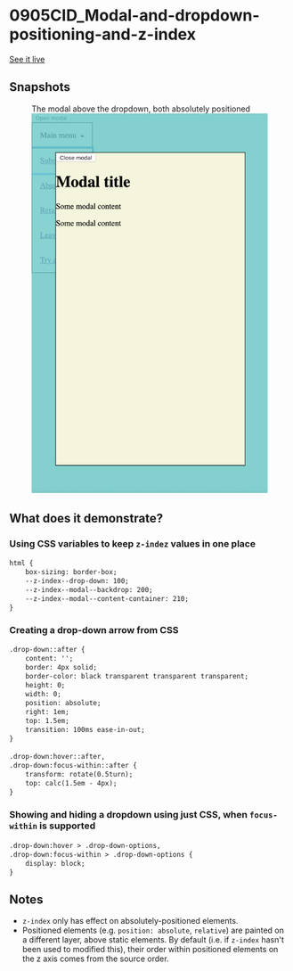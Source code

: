 # 0905CID_Modal-and-dropdown-positioning-and-z-index

[See it live](https://jfhector.github.io/cheat-sheets/code_examples/0905CID_Modal-and-dropdown-positioning-and-z-index/index.html)

## Snapshots

<figure>
  <figcaption>The modal above the dropdown, both absolutely positioned</figcaption>
  <img src="./snapshots/s01.png">
</figure>

## What does it demonstrate?

### Using CSS variables to keep `z-indez` values in one place

```
html {
    box-sizing: border-box;
    --z-index--drop-down: 100;
    --z-index--modal--backdrop: 200;
    --z-index--modal--content-container: 210;
}
```

### Creating a drop-down arrow from CSS

```
.drop-down::after {
    content: '';
    border: 4px solid;
    border-color: black transparent transparent transparent;
    height: 0;
    width: 0;
    position: absolute;
    right: 1em;
    top: 1.5em;
    transition: 100ms ease-in-out;
}

.drop-down:hover::after,
.drop-down:focus-within::after {
    transform: rotate(0.5turn);
    top: calc(1.5em - 4px);
}
```

### Showing and hiding a dropdown using just CSS, when `focus-within` is supported

```
.drop-down:hover > .drop-down-options,
.drop-down:focus-within > .drop-down-options {
    display: block;
}
```

## Notes

* `z-index` only has effect on absolutely-positioned elements.
* Positioned elements (e.g. `position: absolute`, `relative`) are painted on a different layer, above static elements. By default (i.e. if `z-index` hasn't been used to modified this), their order within positioned elements on the z axis comes from the source order.

